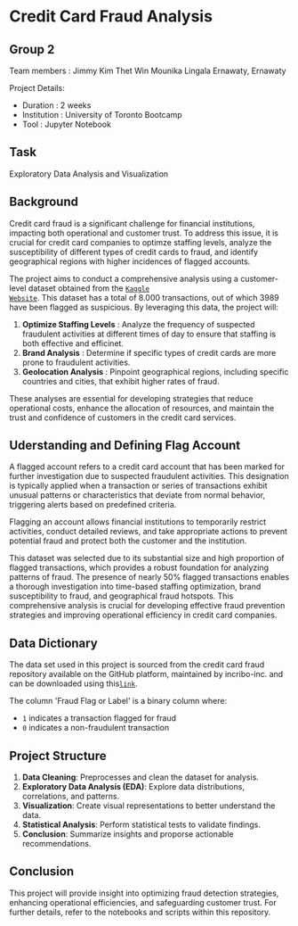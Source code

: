 # Credit Card Fraud Analysis

## Group 2
Team members : Jimmy Kim
               Thet Win
               Mounika Lingala
               Ernawaty, Ernawaty

Project Details:
- Duration : 2 weeks
- Institution : University of Toronto Bootcamp
- Tool : Jupyter Notebook

## Task
Exploratory Data Analysis and Visualization

## Background

Credit card  fraud is a significant challenge for financial institutions, impacting both operational and customer trust. To address this issue, it is crucial for credit card companies to optimze staffing levels, analyze the susceptibility of different types of credit cards to fraud, and identify geographical regions with higher incidences of flagged accounts.

The project aims to conduct a comprehensive analysis using a customer-level dataset obtained from the <code style ="color:blue">[Kaggle Website](https://www.kaggle.com/code/teamincribo/credit-card-fraud-dataset/input)</code>. This dataset has a total of 8.000 transactions, out of which 3989 have been flagged as suspicious. By leveraging this data, the project will:
1. **Optimize Staffing Levels** : Analyze the frequency of suspected fraudulent activities at different times of day to ensure that staffing is both effective and efficinet.
2. **Brand Analysis** : Determine if specific types of credit cards are more prone to fraudulent activities.
3. **Geolocation Analysis** : Pinpoint geographical regions, including specific countries and cities, that exhibit higher rates of fraud. 

These analyses are essential for developing strategies that reduce operational costs, enhance the allocation of resources, and maintain the trust and confidence of customers in the credit card services. 

## Uderstanding and Defining Flag Account

A flagged account refers to a credit card account that has been marked for further investigation due to suspected fraudulent activities. This designation is typically applied when a transaction or series of transactions exhibit unusual patterns or characteristics that deviate from normal behavior, triggering alerts based on predefined criteria. 

Flagging an account allows financial institutions to temporarily restrict activities, conduct detailed reviews, and take appropriate actions to prevent potential fraud and protect both the customer and the institution.

This dataset was selected due to its substantial size and high proportion of flagged transactions, which provides a robust foundation for analyzing patterns of fraud. 
The presence of nearly 50% flagged transactions enables a thorough investigation into time-based staffing optimization, brand susceptibility to fraud, and geographical fraud hotspots. This comprehensive analysis is crucial for developing effective fraud prevention strategies and improving operational efficiency in credit card companies.

## Data Dictionary
The data set used in this project is sourced from the credit card fraud repository available on the GitHub platform, maintained by incribo-inc. and can be downloaded using this<code style ="color:blue">[link](https://github.com/incribo-inc/credit_card_fraud/blob/main/credit_card_fraud.csv)</code>.

The column 'Fraud Flag or Label' is a binary column where:
- `1` indicates a transaction flagged for fraud
- `0`  indicates a non-fraudulent transaction

## Project Structure
1. **Data Cleaning**: Preprocesses and clean the dataset for analysis.
2. **Exploratory Data Analysis (EDA)**: Explore data distributions, correlations, and patterns.
3. **Visualization**: Create visual representations to better understand the data.
4. **Statistical Analysis**: Perform statistical tests to validate findings.
5. **Conclusion**: Summarize insights and proporse actionable recommendations.

## Conclusion
This project will provide insight into optimizing fraud detection strategies, enhancing operational efficiencies, and safeguarding customer trust. For further details, refer to the notebooks and scripts within this repository.